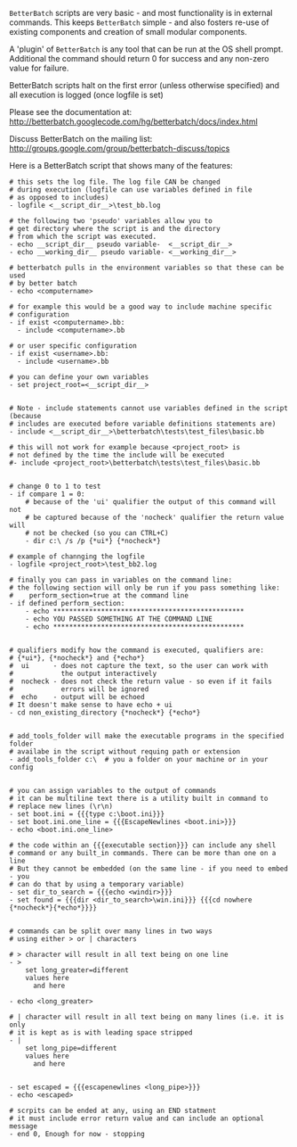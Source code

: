 `BetterBatch` scripts are very basic - and most functionality is in external commands. This keeps `BetterBatch` simple - and also fosters re-use of existing components and creation of small modular components.

A 'plugin' of `BetterBatch` is any tool that can be run at the OS shell prompt. Additional the command should return 0 for success and any non-zero value for failure.

BetterBatch scripts halt on the first error (unless otherwise specified) and all execution is logged (once logfile is set)

Please see the documentation at: http://betterbatch.googlecode.com/hg/betterbatch/docs/index.html

Discuss BetterBatch on the mailing list: http://groups.google.com/group/betterbatch-discuss/topics

Here is a BetterBatch script that shows many of the features:
```
# this sets the log file. The log file CAN be changed 
# during execution (logfile can use variables defined in file 
# as opposed to includes)
- logfile <__script_dir__>\test_bb.log

# the following two 'pseudo' variables allow you to 
# get directory where the script is and the directory
# from which the script was executed.
- echo __script_dir__ pseudo variable-  <__script_dir__>
- echo __working_dir__ pseudo variable- <__working_dir__>

# betterbatch pulls in the environment variables so that these can be used
# by better batch
- echo <computername>

# for example this would be a good way to include machine specific 
# configuration
- if exist <computername>.bb:
  - include <computername>.bb

# or user specific configuration
- if exist <username>.bb:
  - include <username>.bb

# you can define your own variables
- set project_root=<__script_dir__>


# Note - include statements cannot use variables defined in the script (because 
# includes are executed before variable definitions statements are)
- include <__script_dir__>\betterbatch\tests\test_files\basic.bb

# this will not work for example because <project_root> is
# not defined by the time the include will be executed
#- include <project_root>\betterbatch\tests\test_files\basic.bb


# change 0 to 1 to test
- if compare 1 = 0:
    # because of the 'ui' qualifier the output of this command will not 
    # be captured because of the 'nocheck' qualifier the return value will
    # not be checked (so you can CTRL+C)
    - dir c:\ /s /p {*ui*} {*nocheck*}

# example of channging the logfile
- logfile <project_root>\test_bb2.log

# finally you can pass in variables on the command line:
# the following section will only be run if you pass something like:
#    perform_section=true at the command line
- if defined perform_section:
    - echo ************************************************
    - echo YOU PASSED SOMETHING AT THE COMMAND LINE
    - echo ************************************************


# qualifiers modify how the command is executed, qualifiers are:
# {*ui*}, {*nocheck*} and {*echo*}
#  ui      - does not capture the text, so the user can work with 
#            the output interactively
#  nocheck - does not check the return value - so even if it fails 
#            errors will be ignored
#  echo    - output will be echoed
# It doesn't make sense to have echo + ui
- cd non_existing_directory {*nocheck*} {*echo*}  


# add_tools_folder will make the executable programs in the specified folder
# availabe in the script without requing path or extension
- add_tools_folder c:\  # you a folder on your machine or in your config


# you can assign variables to the output of commands
# it can be multiline text there is a utility built in command to 
# replace new lines (\r\n)
- set boot.ini = {{{type c:\boot.ini}}}
- set boot.ini.one_line = {{{EscapeNewlines <boot.ini>}}}
- echo <boot.ini.one_line>

# the code within an {{{executable section}}} can include any shell
# command or any built_in commands. There can be more than one on a line
# But they cannot be embedded (on the same line - if you need to embed - you
# can do that by using a temporary variable)
- set dir_to_search = {{{echo <windir>}}}
- set found = {{{dir <dir_to_search>\win.ini}}} {{{cd nowhere {*nocheck*}{*echo*}}}}


# commands can be split over many lines in two ways
# using either > or | characters

# > character will result in all text being on one line
- >
    set long_greater=different
    values here
      and here
      
- echo <long_greater>

# | character will result in all text being on many lines (i.e. it is only
# it is kept as is with leading space stripped
- |
    set long_pipe=different
    values here
      and here


- set escaped = {{{escapenewlines <long_pipe>}}}
- echo <escaped>

# scrpits can be ended at any, using an END statment
# it must include error return value and can include an optional message
- end 0, Enough for now - stopping

```